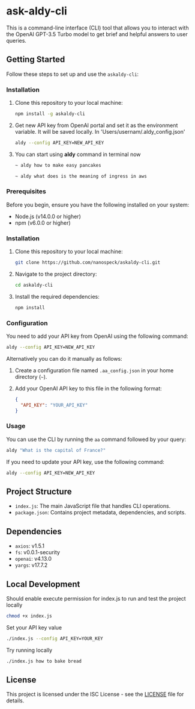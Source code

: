 # ask-aldy-cli

This is a command-line interface (CLI) tool that allows you to interact with the OpenAI GPT-3.5 Turbo model to get brief and helpful answers to user queries.

## Getting Started

Follow these steps to set up and use the `askaldy-cli`:

### Installation

1. Clone this repository to your local machine:

   ```bash
   npm install -g askaldy-cli
   ```
2. Get new API key from OpenAI portal and set it as the environment variable. It will be saved locally. In 'Users/usernam/.aldy_config.json'
   
    ```bash
    aldy --config API_KEY=NEW_API_KEY
    ```
3. You can start using **aldy** command in terminal now

    ```bash
    ~ aldy how to make easy pancakes
    ```
    ```bash
    ~ aldy what does is the meaning of ingress in aws
    ```


### Prerequisites

Before you begin, ensure you have the following installed on your system:

- Node.js (v14.0.0 or higher)
- npm (v6.0.0 or higher)

### Installation

1. Clone this repository to your local machine:

   ```bash
   git clone https://github.com/nanospeck/askaldy-cli.git
   ```

2. Navigate to the project directory:

   ```bash
   cd askaldy-cli
   ```

3. Install the required dependencies:

   ```bash
   npm install
   ```

### Configuration

You need to add your API key from OpenAI using the following command:

```bash
aldy --config API_KEY=NEW_API_KEY
```

Alternatively you can do it manually as follows:

1. Create a configuration file named `.aa_config.json` in your home directory (`~`).

2. Add your OpenAI API key to this file in the following format:

   ```json
   {
     "API_KEY": "YOUR_API_KEY"
   }
   ```

### Usage

You can use the CLI by running the `aa` command followed by your query:

```bash
aldy "What is the capital of France?"
```

If you need to update your API key, use the following command:

```bash
aldy --config API_KEY=NEW_API_KEY
```

## Project Structure

- `index.js`: The main JavaScript file that handles CLI operations.
- `package.json`: Contains project metadata, dependencies, and scripts.

## Dependencies

- `axios`: v1.5.1
- `fs`: v0.0.1-security
- `openai`: v4.13.0
- `yargs`: v17.7.2


## Local Development

Should enable execute permission for index.js to run and test the project locally

```bash
chmod +x index.js
```

Set your API key value

```bash
./index.js --config API_KEY=YOUR_KEY
```

Try running locally

```bash
./index.js how to bake bread
```

## License

This project is licensed under the ISC License - see the [LICENSE](LICENSE) file for details.